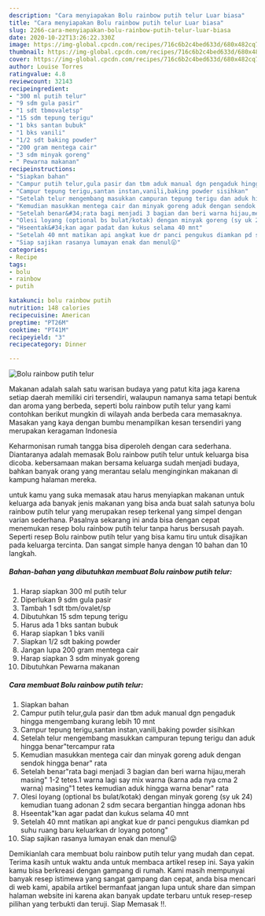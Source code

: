```yaml
---
description: "Cara menyiapakan Bolu rainbow putih telur Luar biasa"
title: "Cara menyiapakan Bolu rainbow putih telur Luar biasa"
slug: 2266-cara-menyiapakan-bolu-rainbow-putih-telur-luar-biasa
date: 2020-10-22T13:26:22.330Z
image: https://img-global.cpcdn.com/recipes/716c6b2c4bed633d/680x482cq70/bolu-rainbow-putih-telur-foto-resep-utama.jpg
thumbnail: https://img-global.cpcdn.com/recipes/716c6b2c4bed633d/680x482cq70/bolu-rainbow-putih-telur-foto-resep-utama.jpg
cover: https://img-global.cpcdn.com/recipes/716c6b2c4bed633d/680x482cq70/bolu-rainbow-putih-telur-foto-resep-utama.jpg
author: Louise Torres
ratingvalue: 4.8
reviewcount: 32143
recipeingredient:
- "300 ml putih telur"
- "9 sdm gula pasir"
- "1 sdt tbmovaletsp"
- "15 sdm tepung terigu"
- "1 bks santan bubuk"
- "1 bks vanili"
- "1/2 sdt baking powder"
- "200 gram mentega cair"
- "3 sdm minyak goreng"
- " Pewarna makanan"
recipeinstructions:
- "Siapkan bahan"
- "Campur putih telur,gula pasir dan tbm aduk manual dgn pengaduk hingga mengembang kurang lebih 10 mnt"
- "Campur tepung terigu,santan instan,vanili,baking powder sisihkan"
- "Setelah telur mengembang masukkan campuran tepung terigu dan aduk hingga benar&#34;tercampur rata"
- "Kemudian masukkan mentega cair dan minyak goreng aduk dengan sendok hingga benar&#34; rata"
- "Setelah benar&#34;rata bagi menjadi 3 bagian dan beri warna hijau,merah masing&#34; 1-2 tetes.1 warna lagi say mix warna (karna ada nya cma 2 warna) masing&#34;1 tetes kemudian aduk hingga warna benar&#34; rata"
- "Olesi loyang (optional bs bulat/kotak) dengan minyak goreng (sy uk 24) kemudian tuang adonan 2 sdm secara bergantian hingga adonan hbs"
- "Hseentak&#34;kan agar padat dan kukus selama 40 mnt"
- "Setelah 40 mnt matikan api angkat kue dr panci pengukus diamkan pd suhu ruang baru keluarkan dr loyang potong&#34;"
- "Siap sajikan rasanya lumayan enak dan menul😛"
categories:
- Recipe
tags:
- bolu
- rainbow
- putih

katakunci: bolu rainbow putih 
nutrition: 148 calories
recipecuisine: American
preptime: "PT26M"
cooktime: "PT41M"
recipeyield: "3"
recipecategory: Dinner

---
```



![Bolu rainbow putih telur](https://img-global.cpcdn.com/recipes/716c6b2c4bed633d/680x482cq70/bolu-rainbow-putih-telur-foto-resep-utama.jpg)

Makanan adalah salah satu warisan budaya yang patut kita jaga karena setiap daerah memiliki ciri tersendiri, walaupun namanya sama tetapi bentuk dan aroma yang berbeda, seperti bolu rainbow putih telur yang kami contohkan berikut mungkin di wilayah anda berbeda cara memasaknya. Masakan yang kaya dengan bumbu menampilkan kesan tersendiri yang merupakan keragaman Indonesia

Keharmonisan rumah tangga bisa diperoleh dengan cara sederhana. Diantaranya adalah memasak Bolu rainbow putih telur untuk keluarga bisa dicoba. kebersamaan makan bersama keluarga sudah menjadi budaya, bahkan banyak orang yang merantau selalu menginginkan makanan di kampung halaman mereka.



untuk kamu yang suka memasak atau harus menyiapkan makanan untuk keluarga ada banyak jenis makanan yang bisa anda buat salah satunya bolu rainbow putih telur yang merupakan resep terkenal yang simpel dengan varian sederhana. Pasalnya sekarang ini anda bisa dengan cepat menemukan resep bolu rainbow putih telur tanpa harus bersusah payah.
Seperti resep Bolu rainbow putih telur yang bisa kamu tiru untuk disajikan pada keluarga tercinta. Dan sangat simple hanya dengan 10 bahan dan 10 langkah.


<!--inarticleads1-->

##### Bahan-bahan yang dibutuhkan membuat Bolu rainbow putih telur:

1. Harap siapkan 300 ml putih telur
1. Diperlukan 9 sdm gula pasir
1. Tambah 1 sdt tbm/ovalet/sp
1. Dibutuhkan 15 sdm tepung terigu
1. Harus ada 1 bks santan bubuk
1. Harap siapkan 1 bks vanili
1. Siapkan 1/2 sdt baking powder
1. Jangan lupa 200 gram mentega cair
1. Harap siapkan 3 sdm minyak goreng
1. Dibutuhkan  Pewarna makanan




<!--inarticleads2-->

##### Cara membuat  Bolu rainbow putih telur:

1. Siapkan bahan
1. Campur putih telur,gula pasir dan tbm aduk manual dgn pengaduk hingga mengembang kurang lebih 10 mnt
1. Campur tepung terigu,santan instan,vanili,baking powder sisihkan
1. Setelah telur mengembang masukkan campuran tepung terigu dan aduk hingga benar&#34;tercampur rata
1. Kemudian masukkan mentega cair dan minyak goreng aduk dengan sendok hingga benar&#34; rata
1. Setelah benar&#34;rata bagi menjadi 3 bagian dan beri warna hijau,merah masing&#34; 1-2 tetes.1 warna lagi say mix warna (karna ada nya cma 2 warna) masing&#34;1 tetes kemudian aduk hingga warna benar&#34; rata
1. Olesi loyang (optional bs bulat/kotak) dengan minyak goreng (sy uk 24) kemudian tuang adonan 2 sdm secara bergantian hingga adonan hbs
1. Hseentak&#34;kan agar padat dan kukus selama 40 mnt
1. Setelah 40 mnt matikan api angkat kue dr panci pengukus diamkan pd suhu ruang baru keluarkan dr loyang potong&#34;
1. Siap sajikan rasanya lumayan enak dan menul😛




Demikianlah cara membuat bolu rainbow putih telur yang mudah dan cepat. Terima kasih untuk waktu anda untuk membaca artikel resep ini. Saya yakin kamu bisa berkreasi dengan gampang di rumah. Kami masih mempunyai banyak resep istimewa yang sangat gampang dan cepat, anda bisa mencari di web kami, apabila artikel bermanfaat jangan lupa untuk share dan simpan halaman website ini karena akan banyak update terbaru untuk resep-resep pilihan yang terbukti dan teruji. Siap Memasak !!. 
